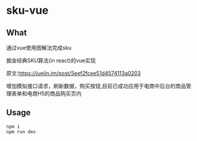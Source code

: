 # sku-vue

## What

通过vue使用图解法完成sku

掘金经典SKU算法(in react)的vue实现

原文:https://juejin.im/post/5eef2fcee51d4574113a0203

增加模拟接口请求，刷新数据，购买按钮,目前已成功应用于电商中后台的商品管理表单和电商H5的商品购买页内

## Usage

```
npm i
npm run dev
```
